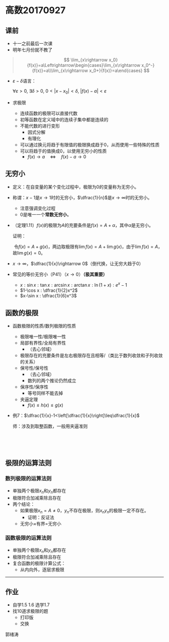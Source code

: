 # 高数20170927

## 课前

- 十一之前最后一次课
- 明年七月份就不教了

> $$
> \lim_{x\rightarrow x_0}{f(x)}=a\Leftrightarrow\begin{cases}\lim_{x\rightarrow x_0^-}{f(x)}=a\\\lim_{x\rightarrow x_0+}{f(x)}=a\end{cases}
> $$
>

- $\varepsilon-\delta$语言：

  $\forall\varepsilon>0,\ \exists\delta>0,\ 0<|x-x_0|<\delta,\ |f(x)-a|<\varepsilon$

- 求极限

  - 连续函数的极限可以直接代数
  - 初等函数在定义域中的连续子集中都是连续的
  - 不能代数的进行变形
    - 因式分解
    - 有理化
  - 可以通过换元将趋于有限值的极限换成趋于0，从而使用一些特殊的性质
  - 可以将趋于的值换成0，以使用无穷小的性质
    - $f(x)\rightarrow a\quad\Leftrightarrow\quad f(x)-a\rightarrow0$

## 无穷小

- 定义：在自变量的某个变化过程中，极限为0的变量称为无穷小。

- 称谓：$x-1$是$x\rightarrow1$时的无穷小，$\dfrac{1}{n}$是$x\rightarrow\infty$时的无穷小。

  - 注意强调变化过程
  - $0$是唯一一个**常数无穷小**。

- （定理1.11）$f(x)$的极限为$A$的充要条件是$f(x)=A+\alpha$，其中$\alpha$是无穷小。

  证明：

  ​	令$f(x)=A+g(x)$，两边取极限有$\lim{f(x)}=A+\lim{g(x)}$，由于$\lim{f(x)}=A$，故$\lim{g(x)}=0$。

- $x\rightarrow\infty$，$\dfrac{1}{x}\rightarrow 0$（倒代换，让无穷大趋于0）

- 常见的等价无穷小（P41）（$x\rightarrow 0$）**（极其重要）**

  - $x : \sin x : \tan x : \arcsin x : \arctan x : \ln(1+x) : e^x-1$
  - $1-\cos x : \dfrac{1}{2}x^2$
  - $x-\sin x : \dfrac{1}{6}x^3$

## 函数的极限

- 函数极限的性质/数列极限的性质

  - 极限唯一性/极限唯一性
  - 局部有界性/全局有界性
    - （去心邻域）
  - 极限存在的充要条件是左右极限存在且相等/（类比于数列收敛和子列收敛的关系）
  - 保号性/保号性
    - （去心邻域）
    - 数列的两个推论仍然成立
  - 保序性/保序性
    - 等号同样不能去掉
  - 夹逼定理
    - $f(x)\leq h(x)\leq g(x)$

- 例7：$\dfrac{1}{x}-1<\left[\dfrac{1}{x}\right]\leq\dfrac{1}{x}$

  师：涉及到取整函数，一般用夹逼准则

  ​

  ​

## 极限的运算法则

### 数列极限的运算法则

- 单独两个极限$x_n$和$y_n$都存在
- 极限符合加减乘除且存在
- 两个结论：
  - 如果极限$x_n=A\neq0$，$y_n$不存在极限，则$x_ny_n$的极限一定不存在。
    - 证明：反证法
  - 无穷小$\times$有界$=$无穷小

### 函数极限的运算法则

- 单独两个极限$x_n$和$y_n$都存在
- 极限符合加减乘除且存在
- 复合函数的极限计算公式：
  - 从内向外，逐层求极限

---

## 作业

- 自学1.5 1.6 选学1.7
- 找10道求极限的题
  - 打印版
  - 交换

郭绪涛